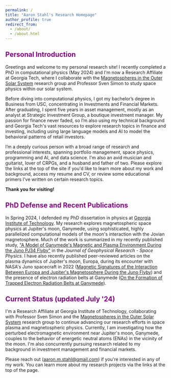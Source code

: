 ```yaml
---
permalink: /
title: "Aaron Stahl's Research Homepage"
author_profile: true
redirect_from: 
  - /about/
  - /about.html
---
```


## <span style="color: purple;"> Personal Introduction </span>
Greetings and welcome to my personal research site! I recently completed a PhD in computational physics (May 2024) and I'm now a Research Affiliate at Georgia Tech, where I collaborate with the [Magnetospheres in the Outer Solar System](https://svensimon.gatech.edu/) research group and Professor Sven Simon to study space physics within our solar system. 

Before diving into computational physics, I got my bachelor’s degree in Business from USC, concentrating in Investments and Financial Markets. After graduating, I spent five years in asset management, mostly as an analyst at Strategic Investment Group, a boutique investment manager. My passion for finance never faded, so I’m also using my technical background and Georgia Tech's vast resources to explore research topics in finance and investing, including using large language models and AI to model the behavioral patterns of retail investors. 

I’m a deeply curious person with a broad range of research and professional interests, spanning portfolio management, space physics, programming and AI, and data science. I'm also an avid musician and guitarist, lover of CRPGs, and a husband and father of two. Please explore the links at the top of the site if you'd like to learn more about my work and background, access my resume and CV, or review some educational primers I've written on certain research topics. 

**Thank you for visiting!**

## <span style="color: purple;"> PhD Defense and Recent Publications </span>
In Spring 2024, I defended my PhD dissertation in physics at [Georgia Institute of Technology](https://grad.gatech.edu/events/phd-defense-aaron-stahl). My research explores magnetospheric space physics at Jupiter's moon, Ganymede, using sophisticated, highly parallelized computational models of the moon's interaction with the Jovian magnetosphere. Much of the work is summarized in my recently published study, ["A Model of Ganymede's Magnetic and Plasma Environment During the Juno PJ34 Flyby"](https://agupubs.onlinelibrary.wiley.com/doi/full/10.1029/2023JA032113) in the _Journal of Geophysical Research - Space Physics_. I have also recently published peer-reviewed articles on the plasma dynamics of Jupiter's moon, Europa, during its encounter with NASA's Juno spacecraft in 2022 ([Magnetic Signatures of the Interaction Between Europa and Jupiter's Magnetosphere During the Juno Flyby](https://agupubs.onlinelibrary.wiley.com/doi/10.1029/2023GL106810)) and the presence of electron radiation belts at Ganymede ([On the Formation of Trapped Electron Radiation Belts at Ganymede](https://agupubs.onlinelibrary.wiley.com/doi/full/10.1029/2024GL109058)).

## <span style="color: purple;"> Current Status (updated July '24) </span>
I'm a Research Affiliate at Georgia Institute of Technology, collaborating with Professor Sven Simon and the [Magnetospheres in the Outer Solar System](https://svensimon.gatech.edu/) research group to continue advancing our research efforts in space plasma and magnetospheric physics. Currently, I am investigating how the perturbed electromagnetic environment near Jupiter's moon, Ganymede, couples to the behavior of energetic neutral atoms (ENAs) in the vicinity of the moon. I'm also concurrently pursuing research related to my background in investment management and financial markets.

Please reach out ([aaron.m.stahl@gmail.com](mailto:aaron.m.stahl@gmail.com)) if you're interested in any of my work. You can learn more about my research projects via the links at the top of the page.
